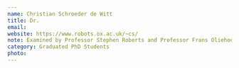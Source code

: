 ```yaml
---
name: Christian Schroeder de Witt
title: Dr.
email: 
website: https://www.robots.ox.ac.uk/~cs/
note: Examined by Professor Stephen Roberts and Professor Frans Oliehoek
category: Graduated PhD Students
photo:
---
```

